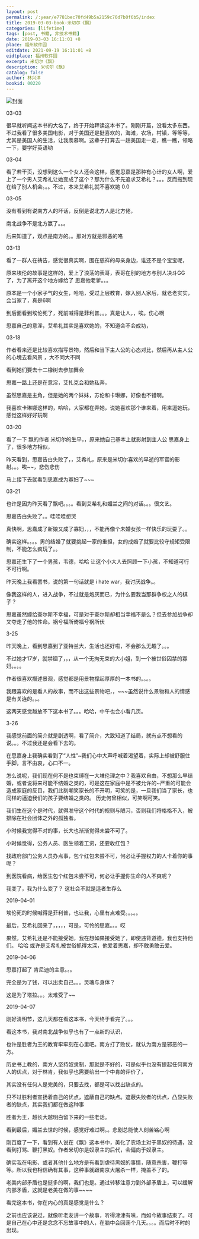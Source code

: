 ```yaml
---
layout: post
permalink: /:year/e7781bec70fd49b5a2159c70d7b0f6b5/index
title: 2019-03-03-book-米切尔《飘》
categories: [lifetime]
tags: [post, 书籍, 非技术书籍]
date: 2019-03-03 16:11:01 +8
place: 福州软件园
editdate: 2021-09-19 16:11:01 +8
eidtplace: 福州软件园
excerpt: 米切尔《飘》
description: 米切尔《飘》
catalog: false
author: 林兴洋
bookid: 00220
---
```



![封面](https://gitee.com/linxingyang/at-2020-10-02-image/raw/master/image/T-talks/image/2019/books/p.jpg)

03-03 

很早就听闻这本书的大名了，终于开始拜读这本书了。刚刚开篇，没看太多东西。不过我看了很多美国电影，对于美国还是挺喜欢的，海滩，农场，村镇，等等等，尤其是美国人的生活，让我羡慕啊。这辈子打算去一趟美国走一走，瞧一瞧，领略一下，要学好英语哟


03-04


看了若干页，没想到这么一个女人还会这样，感觉思嘉是那种有心计的女人啊，爱上了一个男人艾希礼让她变成了这个？那为什么不先追求艾希礼？。。。反而拖到现在给了别人机会。。。不过，本来艾希礼就不喜欢她 0.0

03-05

没有看到有说南方人的坏话，反倒是说北方人是北方佬，

南北战争不是北方赢了。。。


后来知道了，观点是南方的。。那对方就是邪恶的咯


03-13

看了一群人在祷告，感觉很真实啊，围在慈祥的母亲身边，谁还不是个宝宝呢，

原来埃伦的故事是这样的，爱上了浪荡的表哥，表哥在别的地方与别人决斗GG了，为了离开这个地方嫁给了 思嘉他老爹。。。    

原本是一个小家子气的女生，哈哈，受过上层教育，嫁入别人家后，就老老实实，会当家了，真是6啊

到后面看到埃伦死了，死前喊得是菲利普。。。真是让人，，唉。伤心啊


思嘉自己的意淫，艾希礼其实是喜欢她的，不知道会不会成功，


03-18

作者看来还是比较喜欢描写景物，然后和当下主人公的心态对比，然后再从主人公的心境去看风景  ，大不同大不同


看到她们要去十二橡树去参加舞会

思嘉一路上还是在意淫，艾扎克会和她私奔，

虽然思嘉是主角，但是她的两个妹妹，苏伦和卡琳娜，好像也不错啊。

我喜欢卡琳娜这样的，哈哈，大家都在弄她，说她喜欢那个谁来着，用来逗她玩，感觉这样好好玩啊


03-20

看了一下 飘的作者 米切尔的生平，，原来她自己基本上就影射到主人公 思嘉身上了，很多地方相似，

昨天看到，思嘉告白失败了，，艾希礼，原来是米切尔喜欢的早逝的军官的影射。。。唉~~，悲伤悲伤

马上接下去就看到思嘉成为寡妇了~~~

03-21


也许是因为昨天看了飘吧。。。。看到艾希礼和媚兰之间的对话。。。很文艺。

思嘉告白失败了。。哇哇哇想哭


真快啊，思嘉成了新娘又成了寡妇，，，不能再像个未婚女孩一样快乐的玩耍了。。

确实这样。。。。男的结婚了就要挑起一家的重担，女的成婚了就要比较守规矩受限制，不能怎么疯玩了。。


思嘉还生下了一个男孩，韦德，哈哈  让这个小大人去照顾一下小孩，不知道可行不可行啊。



昨天晚上我看罢书，说的第一句话就是   i hate war，我讨厌战争。。


像我这样的人，进入战争，不过就是炮灰而已，为什么要我当那群争权之人的棋子？


思嘉虽然嫁给查尔斯不幸福，可是对于查尔斯却相当幸福不是么？但去参加战争却又夺走了他的性命。祸兮福所倚福兮祸所伏


3-25

昨天晚上，看到思嘉到了亚特兰大，生活也还好啦，不会那么无趣了。。。

不过她才17岁，就禁锢了，，，从一个无拘无束的大小姐，到一个被世俗囚禁的寡妇。。。。

作者很喜欢描述景观，感觉都是用景物撑起厚厚的一本书的。。。。

我跟喜欢的是看人的故事，而不出这些景物吧，，~~~虽然说什么景物和人的情感是有关连的。。。

这两天感觉越放不下这本书了。。。哈哈，中午也会小看几页。


3-26

我感觉前面的简介就是剧透啊，看了简介，大致知道了结局，就有点不想看的说。。。不过我还是会看下去的。

在思嘉身上我确实看到了“人性”~我们心中大声呼喊着渴望着，实际上却被舒服住手脚，言不由衷，心口不一。

怎么说呢，我们现在何不是也束缚在一大堆伦理之中？我喜欢自由，不想那么早结婚，或者说将来可能不结婚之类的，可是这在家庭中是不被允许的~严重的可能会造成家庭的反目，我们此刻嘲笑家长的不开明，可笑的是，一旦我们当了家长，也同样的逼迫我们的孩子要结婚之类的。  历史何曾相似，可笑啊可笑。


我们生在这个是时代，就得准守这个时代的规则与陋习，否则我们将格格不入，被排除在社会团体之外的孤独者。


小时候我觉得不对的事，长大也渐渐觉得未尝不可了。

小时候觉得，公务人员、医生领着工资，还要收红包？

找政府部门公务人员办点事，包个红包未尝不可，何必让手握权力的人卡着你的事呢？

到医院看病，给医生包个红包未尝不可，何必让手握你生命的人不爽呢？

我变了，我为什么变了？ 这社会不就是适者生存么


2019-04-01

埃伦死的时候喊得是菲利普，也让我，心里有点难受。。。。。


最后，艾希礼回来了，，，，，可是，可怜的思嘉。。。哎


果然，艾希礼还是不能接受她，我在想如果接受她了，即使违背道德，我也支持他们。 哈哈 或许是艾希礼被世俗抓得太深，他爱着思嘉，却不敢勇敢去爱。

2019-04-06

思嘉打起了 肯尼迪的主意。。。

完全是为了钱，可以出卖自己。。。灵魂与身体？

这是为了塔拉。。。太难受了~~

2019-04-07

刚好清明节，这几天都在看这本书，今天终于看完了。。。


看这本书，我对南北战争似乎也有了一点新的认识，

也许是胜者为王的教育牢牢刻在心里吧。南方打了败仗，就认为南方是邪恶的一方。

历史书上教的，南方人坚持奴隶制，那就是不好的，可是似乎也没有提起任何南方人的优点，对于林肯，我似乎也需要给出一个中肯的评价了，

其实没有任何人是完美的，只要去找，都是可以找出缺点的。

只不过胜利者宣扬着自己的优点，遮蔽自己的缺点。遮蔽失败者的优点，凸显失败者的缺点，其实我们都在做这种事


胜者为王，越长大越明白留下来的一些老话。


看到最后，媚兰去世的时候，感觉好难过啊。。悲剧总能使人刻苦铭心啊


刚百度了一下，看到有人说在《飘》这本书中，美化了农场主对于黑奴的待遇，没看到打骂、鞭打黑奴。作者米切尔是奴隶主的后代，会偏向于奴隶主。

确实我在电影、或者其他什么地方是有看到虐待黑奴的事情，随意杀害，鞭打等等。所以我也相信确有其事，这种事就跟南京大屠杀一样，掩盖不了的。


老美内部矛盾也是挺多的啊，我们也是。通过转移注意力到外部矛盾上，可以缓解内部矛盾，这就是老美在做的事~~~~


看完这本书，你在内心的真是感觉是什么？

之前也应该说过，就像听老友讲一个故事，听得津津有味，而如今故事结束了。可是自己在心中还是念念不忘故事中的人，在脑中会回荡个几天。。。。而后时不时的出现。

